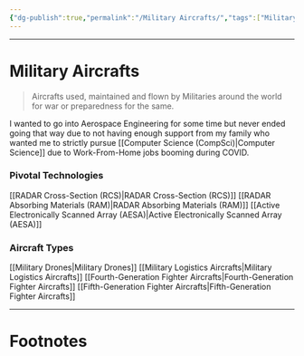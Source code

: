 ```yaml
---
{"dg-publish":true,"permalink":"/Military Aircrafts/","tags":["Military","Aviation"]}
---
```



---
# Military Aircrafts
> Aircrafts used, maintained and flown by Militaries around the world for war or preparedness for the same. 

I wanted to go into Aerospace Engineering for some time but never ended going that way due to not having enough support from my family who wanted me to strictly pursue [[Computer Science (CompSci)\|Computer Science]] due to Work-From-Home jobs booming during COVID.

### Pivotal Technologies
[[RADAR Cross-Section (RCS)\|RADAR Cross-Section (RCS)]]
[[RADAR Absorbing Materials (RAM)\|RADAR Absorbing Materials (RAM)]]
[[Active Electronically Scanned Array (AESA)\|Active Electronically Scanned Array (AESA)]]

### Aircraft Types
[[Military Drones\|Military Drones]]
[[Military Logistics Aircrafts\|Military Logistics Aircrafts]]
[[Fourth-Generation Fighter Aircrafts\|Fourth-Generation Fighter Aircrafts]]
[[Fifth-Generation Fighter Aircrafts\|Fifth-Generation Fighter Aircrafts]]

---
# Footnotes